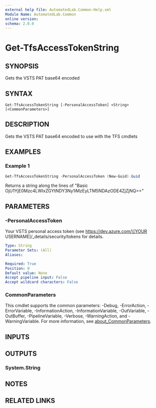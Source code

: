 ```yaml
---
external help file: AutomatedLab.Common-Help.xml
Module Name: AutomatedLab.Common
online version:
schema: 2.0.0
---
```


# Get-TfsAccessTokenString

## SYNOPSIS
Gets the VSTS PAT base64 encoded

## SYNTAX

```
Get-TfsAccessTokenString [-PersonalAccessToken] <String> [<CommonParameters>]
```

## DESCRIPTION
Gets the VSTS PAT base64 encoded to use with the TFS cmdlets

## EXAMPLES

### Example 1

```powershell
Get-TfsAccessTokenString -PersonalAccessToken (New-Guid).Guid
```

Returns a string along the lines of "Basic OjU1YjE0Mzc4LWIxZGYtNDY3Ny1iMzEyLTM5NDAzODE4ZjZjNQ=="

## PARAMETERS

### -PersonalAccessToken
Your VSTS personal access token (see https://dev.azure.com/\[YOUR USERNAME\]/_details/security/tokens for details.

```yaml
Type: String
Parameter Sets: (All)
Aliases:

Required: True
Position: 0
Default value: None
Accept pipeline input: False
Accept wildcard characters: False
```

### CommonParameters
This cmdlet supports the common parameters: -Debug, -ErrorAction, -ErrorVariable, -InformationAction, -InformationVariable, -OutVariable, -OutBuffer, -PipelineVariable, -Verbose, -WarningAction, and -WarningVariable. For more information, see [about_CommonParameters](http://go.microsoft.com/fwlink/?LinkID=113216).

## INPUTS

## OUTPUTS

### System.String
## NOTES

## RELATED LINKS
